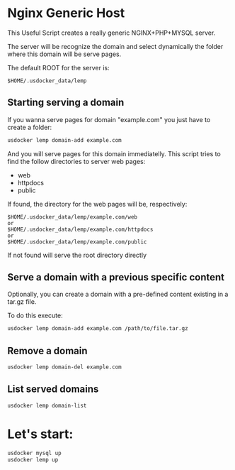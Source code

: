 # Nginx Generic Host

This Useful Script creates a really generic NGINX+PHP+MYSQL server. 

The server will be recognize the domain and select dynamically the folder where this domain will be serve pages.

The default ROOT for the server is:

```
$HOME/.usdocker_data/lemp
```

## Starting serving a domain

If you wanna serve pages for domain "example.com" you just have to create a folder:

```bash
usdocker lemp domain-add example.com
```

And you will serve pages for this domain immediatelly. 
This script tries to find the follow directories to server web pages:

- web
- httpdocs
- public 

If found, the directory for the web pages will be, respectively:

```
$HOME/.usdocker_data/lemp/example.com/web
or
$HOME/.usdocker_data/lemp/example.com/httpdocs
or
$HOME/.usdocker_data/lemp/example.com/public
```

If not found will serve the root directory directly

## Serve a domain with a previous specific content

Optionally, you can create a domain with a pre-defined content existing in a tar.gz file. 
 
To do this execute:

```bash
usdocker lemp domain-add example.com /path/to/file.tar.gz
```

## Remove a domain

```bash
usdocker lemp domain-del example.com
```

## List served domains

```bash
usdocker lemp domain-list
```

# Let's start:

```bash
usdocker mysql up
usdocker lemp up
```

